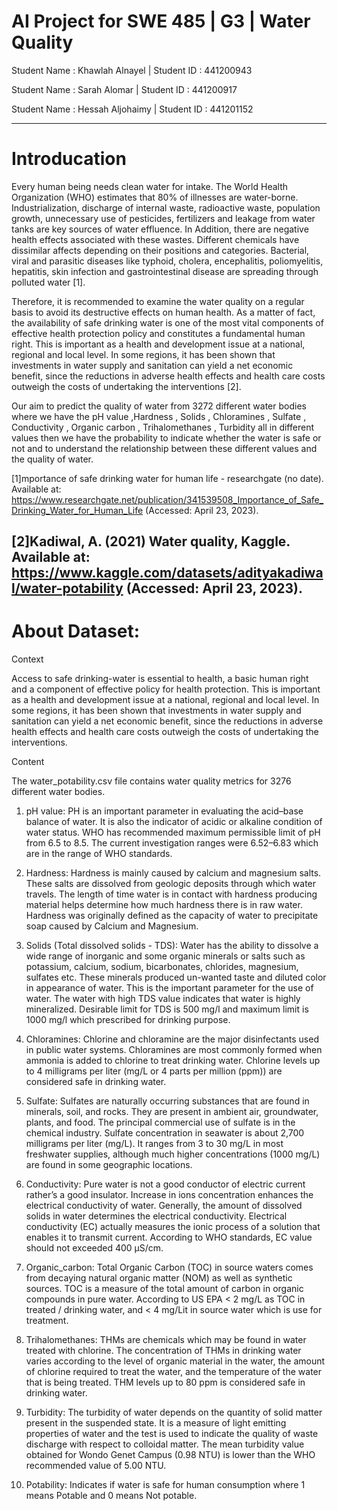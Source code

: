 # AI Project for SWE 485 | G3 | Water Quality

Student Name : Khawlah Alnayel | Student ID : 441200943 

Student Name : Sarah Alomar  | Student ID : 441200917 

Student Name : Hessah Aljohaimy  | Student ID : 441201152


------------------------------------------------------------------
# Introducation
 Every human being needs clean water for intake. The World Health Organization (WHO) estimates that 80% of illnesses are water-borne. Industrialization, discharge of internal waste, radioactive waste, population growth, unnecessary use of pesticides, fertilizers and leakage from water tanks are key sources of water effluence. In Addition, there are negative health effects associated with these wastes. Different chemicals have dissimilar affects depending on their positions and categories. Bacterial, viral and parasitic diseases like typhoid, cholera, encephalitis, poliomyelitis, hepatitis, skin infection and gastrointestinal disease are spreading through polluted water [1]. 

Therefore, it is recommended to examine the water quality on a regular basis to avoid its destructive effects on human health. As a matter of fact, the availability of safe drinking water is one of the most vital components of effective health protection policy and constitutes a fundamental human right. This is important as a health and development issue at a national, regional and local level. In some regions, it has been shown that investments in water supply and sanitation can yield a net economic benefit, since the reductions in adverse health effects and health care costs outweigh the costs of undertaking the interventions [2]. 

Our aim to predict the quality of water from 3272 different water bodies where we have the pH value ,Hardness , Solids , Chloramines , Sulfate , Conductivity , Organic carbon , Trihalomethanes , Turbidity all in different values then we have the probability to indicate whether the water is safe or not and to understand the relationship between these different values and the quality of water. 

[1]mportance of safe drinking water for human life - researchgate (no date). Available at: https://www.researchgate.net/publication/341539508_Importance_of_Safe_Drinking_Water_for_Human_Life (Accessed: April 23, 2023).
 
[2]Kadiwal, A. (2021) Water quality, Kaggle. Available at: https://www.kaggle.com/datasets/adityakadiwal/water-potability (Accessed: April 23, 2023). 
-----------------------------------------------------------------------

# About Dataset:

Context

Access to safe drinking-water is essential to health, a basic human right and a component of effective policy for health protection. This is important as a health and development issue at a national, regional and local level. In some regions, it has been shown that investments in water supply and sanitation can yield a net economic benefit, since the reductions in adverse health effects and health care costs outweigh the costs of undertaking the interventions.

Content

The water_potability.csv file contains water quality metrics for 3276 different water bodies.

1. pH value:
PH is an important parameter in evaluating the acid–base balance of water. It is also the indicator of acidic or alkaline condition of water status. WHO has recommended maximum permissible limit of pH from 6.5 to 8.5. The current investigation ranges were 6.52–6.83 which are in the range of WHO standards.

2. Hardness:
Hardness is mainly caused by calcium and magnesium salts. These salts are dissolved from geologic deposits through which water travels. The length of time water is in contact with hardness producing material helps determine how much hardness there is in raw water. Hardness was originally defined as the capacity of water to precipitate soap caused by Calcium and Magnesium.

3. Solids (Total dissolved solids - TDS):
Water has the ability to dissolve a wide range of inorganic and some organic minerals or salts such as potassium, calcium, sodium, bicarbonates, chlorides, magnesium, sulfates etc. These minerals produced un-wanted taste and diluted color in appearance of water. This is the important parameter for the use of water. The water with high TDS value indicates that water is highly mineralized. Desirable limit for TDS is 500 mg/l and maximum limit is 1000 mg/l which prescribed for drinking purpose.

4. Chloramines:
Chlorine and chloramine are the major disinfectants used in public water systems. Chloramines are most commonly formed when ammonia is added to chlorine to treat drinking water. Chlorine levels up to 4 milligrams per liter (mg/L or 4 parts per million (ppm)) are considered safe in drinking water.

5. Sulfate:
Sulfates are naturally occurring substances that are found in minerals, soil, and rocks. They are present in ambient air, groundwater, plants, and food. The principal commercial use of sulfate is in the chemical industry. Sulfate concentration in seawater is about 2,700 milligrams per liter (mg/L). It ranges from 3 to 30 mg/L in most freshwater supplies, although much higher concentrations (1000 mg/L) are found in some geographic locations.

6. Conductivity:
Pure water is not a good conductor of electric current rather’s a good insulator. Increase in ions concentration enhances the electrical conductivity of water. Generally, the amount of dissolved solids in water determines the electrical conductivity. Electrical conductivity (EC) actually measures the ionic process of a solution that enables it to transmit current. According to WHO standards, EC value should not exceeded 400 μS/cm.

7. Organic_carbon:
Total Organic Carbon (TOC) in source waters comes from decaying natural organic matter (NOM) as well as synthetic sources. TOC is a measure of the total amount of carbon in organic compounds in pure water. According to US EPA < 2 mg/L as TOC in treated / drinking water, and < 4 mg/Lit in source water which is use for treatment.

8. Trihalomethanes:
THMs are chemicals which may be found in water treated with chlorine. The concentration of THMs in drinking water varies according to the level of organic material in the water, the amount of chlorine required to treat the water, and the temperature of the water that is being treated. THM levels up to 80 ppm is considered safe in drinking water.

9. Turbidity:
The turbidity of water depends on the quantity of solid matter present in the suspended state. It is a measure of light emitting properties of water and the test is used to indicate the quality of waste discharge with respect to colloidal matter. The mean turbidity value obtained for Wondo Genet Campus (0.98 NTU) is lower than the WHO recommended value of 5.00 NTU.

10. Potability:
Indicates if water is safe for human consumption where 1 means Potable and 0 means Not potable.

